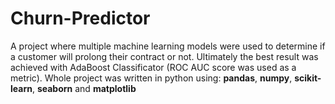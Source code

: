 # Churn-Predictor
A project where multiple machine learning models were used to determine if a customer will prolong their contract or not. Ultimately the best result was achieved with AdaBoost Classificator (ROC AUC score was used as a metric).
Whole project was written in python using: **pandas**, **numpy**, **scikit-learn**, **seaborn** and **matplotlib**
